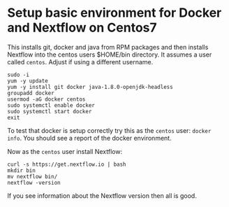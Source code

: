 # Setup basic environment for Docker and Nextflow on Centos7

This installs git, docker and java from RPM packages and then installs Nextflow into the centos users $HOME/bin directory.
It assumes a user called `centos`. Adjust if using a different username.

```
sudo -i
yum -y update
yum -y install git docker java-1.8.0-openjdk-headless
groupadd docker
usermod -aG docker centos
sudo systemctl enable docker
sudo systemctl start docker
exit
```

To test that docker is setup correctly try this as the `centos` user: `docker info`.
You should see a report of the docker environment.

Now as the `centos` user install Nextflow:

```
curl -s https://get.nextflow.io | bash
mkdir bin
mv nextflow bin/
nextflow -version
```

If you see information about the Nextflow version then all is good.
